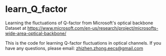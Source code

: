 # learn_Q_factor
Learning the fluctuations of Q-factor from Microsoft's optical backbone
Dataset at https://www.microsoft.com/en-us/research/project/microsofts-wide-area-optical-backbone/

This is the code for learning Q-factor fluctuations in optical channels. If you have any questions, please email: zhizhen.zhong.eecs@gmail.com


